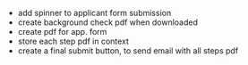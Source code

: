 - add spinner to applicant form submission
- create background check pdf when downloaded
- create pdf for app. form
- store each step pdf in context
- create a final submit button, to send email with all steps pdf